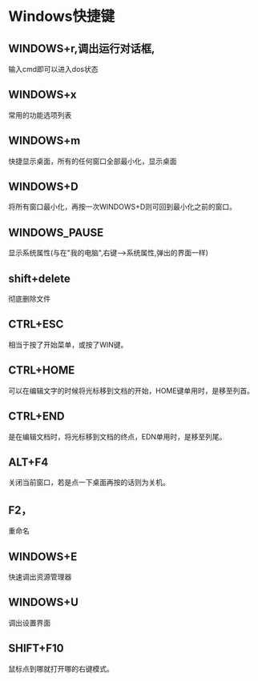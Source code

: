 # Windows快捷键

## WINDOWS+r,调出运行对话框,

输入cmd即可以进入dos状态

## WINDOWS+x

常用的功能选项列表

## WINDOWS+m

快捷显示桌面，所有的任何窗口全部最小化，显示桌面

## WINDOWS+D

将所有窗口最小化，再按一次WINDOWS+D则可回到最小化之前的窗口。

## WINDOWS_PAUSE

显示系统属性(与在"我的电脑",右键-->系统属性,弹出的界面一样)

## shift+delete

彻底删除文件

## CTRL+ESC

相当于按了开始菜单，或按了WIN键。

## CTRL+HOME

可以在编辑文字的时候将光标移到文档的开始，HOME键单用时，是移至列首。

## CTRL+END

是在编辑文档时，将光标移到文档的终点，EDN单用时，是移至列尾。

## ALT+F4

关闭当前窗口，若是点一下桌面再按的话则为关机。

## F2，

重命名

## WINDOWS+E

快速调出资源管理器

## WINDOWS+U

调出设置界面

## SHIFT+F10

鼠标点到哪就打开哪的右键模式。
